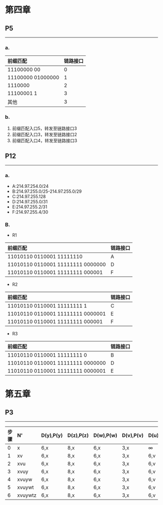 # 第四章
## P5
---
### a.

|前缀匹配|链路接口|
|:------|:------|
|11100000 00|0|
|11100000 01000000|1|
|1110000|2|
|11100001 1|3|
|其他|3|

### b.

1. 前缀匹配入口5，转发至链路接口3
2. 前缀匹配入口3，转发至链路接口2
3. 前缀匹配入口4，转发至链路接口3

## P12
---
### a.

- A:214.97.254.0/24
- B:214.97.255.0/25-214.97.255.0/29
- C:214.97.255.128
- D:214.97.255.0/31
- E:214.97.255.2/31
- F:214.97.255.4/30

### B.

- R1

|前缀匹配|链路接口|
|:----|:----|
|11010110 0110001 11111110|A|
|11010110 0110001 11111111 0000000|D|
|11010110 0110001 11111111 000001|F|

- R2

|前缀匹配|链路接口|
|:----|:----|
|11010110 0110001 11111111 1|C|
|11010110 0110001 11111111 0000001|E|
|11010110 0110001 11111111 000001|F|

- R3

|前缀匹配|链路接口|
|:----|:----|
|11010110 0110001 11111111 0|B|
|11010110 0110001 11111111 0000000|D|
|11010110 0110001 11111111 0000001|E|

# 第五章

## P3
---

|步骤|N'|D(y),P(y)|D(z),P(z)|D(w),P(w)|D(v),P(v)|D(u),P(u)|D(t),P(t)|
|:-|:-|:-|:-|:-|:-|:-|:-|
|0|x|6,x|8,x|6,x|3,x|$\infty$|$\infty$|
|1|xv|6,x|8,x|6,x|3,x|6,v|7,v|
|2|xvu|6,x|8,x|6,x|3,x|6,v|7,v|
|3|xvuy|6,x|8,x|6,x|3,x|6,v|7,v|
|4|xvuyw|6,x|8,x|6,x|3,x|6,v|7,v|
|5|xvuywt|6,x|8,x|6,x|3,x|6,v|7,v|
|6|xvuywtz|6,x|8,x|6,x|3,x|6,v|7,v|
